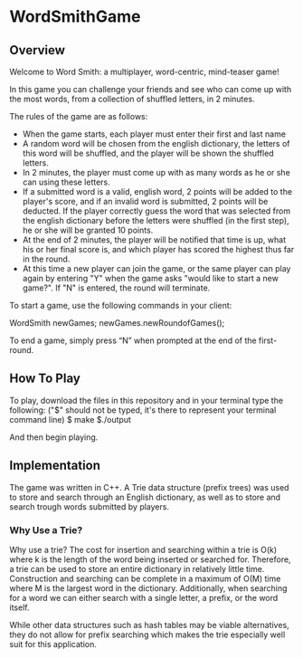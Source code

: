 # WordSmithGame

## Overview

Welcome to Word Smith: a multiplayer, word-centric, mind-teaser game!

In this game you can challenge your friends and see who can come up with the most words,
from a collection of shuffled letters, in 2 minutes.

The rules of the game are as follows:
- When the game starts, each player must enter their first and last name
- A random word will be chosen from the english dictionary, the letters of this word will
be shuffled, and the player will be shown the shuffled letters.
- In 2 minutes, the player must come up with as many words as he or she can using these
letters.
- If a submitted word is a valid, english word, 2 points will be added to the player's
score, and if an invalid word is submitted, 2 points will be deducted. If the player
correctly guess the word that was selected from the english dictionary before the letters
were shuffled (in the first step), he or she will be granted 10 points.
- At the end of 2 minutes, the player will be notified that time is up, what his or her
final score is, and which player has scored the highest thus far in the round.
-  At this time a new player can join the game, or the same player can play again by
entering "Y" when the game asks "would like to start a new game?".  If "N" is entered,
the round will terminate.

To start a game, use the following commands in your client:

WordSmith newGames; newGames.newRoundofGames();

To end a game, simply press “N” when prompted at the end of the first-round.


## How To Play

To play, download the files in this repository and in your terminal type the following:
("$" should not be typed, it's there to represent your terminal command line)
$ make
$./output

And then begin playing.

## Implementation
The game was written in C++. A Trie data structure (prefix trees) was
used to store and search through an English dictionary, as well as to store and search
trough words submitted by players.


### Why Use a Trie?

Why use a trie? The cost for insertion and searching within a trie is O(k) where k is the
length of the word being inserted or searched for. Therefore, a trie can be used to store
an entire dictionary in relatively little time. Construction and searching can be complete
in a maximum of O(M) time where M is the largest word in the dictionary. Additionally,
when searching for a word we can either search with a single letter, a prefix, or the word
itself.

While other data structures such as hash tables may be viable alternatives, they do not
allow for prefix searching which makes the trie especially well suit for this application.

